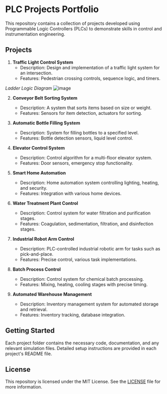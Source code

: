 # PLC Projects Portfolio

This repository contains a collection of projects developed using Programmable Logic Controllers (PLCs) to demonstrate skills in control and instrumentation engineering.

## Projects

1. **Traffic Light Control System**
   - Description: Design and implementation of a traffic light system for an intersection.
   - Features: Pedestrian crossing controls, sequence logic, and timers.

*Ladder Logic Diagram*
![image](https://github.com/user-attachments/assets/e039e446-7733-40a1-8fed-3bd1a3e5d6a9)


2. **Conveyor Belt Sorting System**
   - Description: A system that sorts items based on size or weight.
   - Features: Sensors for item detection, actuators for sorting.

3. **Automatic Bottle Filling System**
   - Description: System for filling bottles to a specified level.
   - Features: Bottle detection sensors, liquid level control.

4. **Elevator Control System**
   - Description: Control algorithm for a multi-floor elevator system.
   - Features: Door sensors, emergency stop functionality.

5. **Smart Home Automation**
   - Description: Home automation system controlling lighting, heating, and security.
   - Features: Integration with various home devices.

6. **Water Treatment Plant Control**
   - Description: Control system for water filtration and purification stages.
   - Features: Coagulation, sedimentation, filtration, and disinfection stages.

7. **Industrial Robot Arm Control**
   - Description: PLC-controlled industrial robotic arm for tasks such as pick-and-place.
   - Features: Precise control, various task implementations.

8. **Batch Process Control**
   - Description: Control system for chemical batch processing.
   - Features: Mixing, heating, cooling stages with precise timing.

9. **Automated Warehouse Management**
   - Description: Inventory management system for automated storage and retrieval.
   - Features: Inventory tracking, database integration.

## Getting Started

Each project folder contains the necessary code, documentation, and any relevant simulation files. Detailed setup instructions are provided in each project's README file.

## License

This repository is licensed under the MIT License. See the [LICENSE](LICENSE) file for more information.
